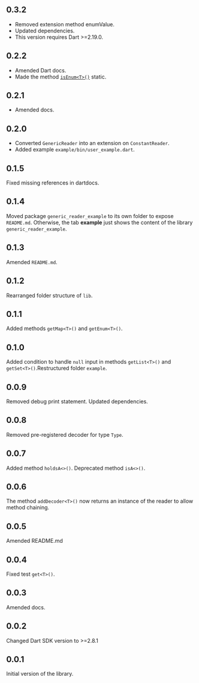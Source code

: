 ## 0.3.2
- Removed extension method enumValue<T>. 
- Updated dependencies.
- This version requires Dart >=2.19.0.

## 0.2.2

- Amended Dart docs.
- Made the method
[`isEnum<T>()`](https://pub.dev/documentation/generic_reader/latest/generic_reader/GenericReader/isEnum.html) static.

## 0.2.1

- Amended docs.

## 0.2.0

- Converted `GenericReader` into an extension on `ConstantReader`.
- Added example `example/bin/user_example.dart`.

## 0.1.5

Fixed missing references in dartdocs.

## 0.1.4

Moved package `generic_reader_example` to its own folder to expose `README.md`.
Otherwise, the tab **example** just shows the content of the library `generic_reader_example`.

## 0.1.3

Amended `README.md`.

## 0.1.2

Rearranged folder structure of `lib`.

## 0.1.1

Added methods `getMap<T>()` and `getEnum<T>()`.

## 0.1.0
Added condition to handle `null` input in methods `getList<T>()` and `getSet<T>()`.Restructured folder `example`.

## 0.0.9

Removed debug print statement. Updated dependencies.

## 0.0.8

Removed pre-registered decoder for type `Type`.

## 0.0.7

Added method `holdsA<>()`. Deprecated method `isA<>()`.

## 0.0.6

The method `addDecoder<T>()` now returns an instance
of the reader to allow method chaining.

## 0.0.5

Amended README.md

## 0.0.4

Fixed test `get<T>()`.

## 0.0.3

Amended docs.

## 0.0.2

Changed Dart SDK version to >=2.8.1

## 0.0.1

Initial version of the library.
